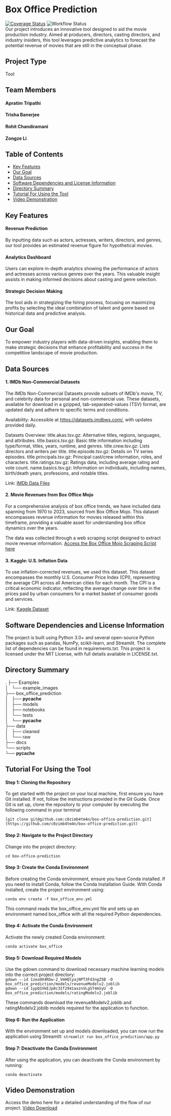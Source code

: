 # Box Office Prediction  
[![Coverage Status](https://coveralls.io/repos/github/c0zimb4tm4n/box-office-prediction/badge.svg?branch=main)](https://coveralls.io/github/c0zimb4tm4n/box-office-prediction?branch=main)
![Workflow Status](https://github.com/c0zimb4tm4n/box-office-prediction/actions/workflows/build_test.yml/badge.svg)  
Our project introduces an innovative tool designed to aid the movie production industry. Aimed at producers, directors, casting directors, and industry insiders, this tool leverages predictive analytics to forecast the potential revenue of movies that are still in the conceptual phase.

## Project Type  
Tool

## Team Members  
#### Apratim Tripathi
#### Trisha Banerjee
#### Rohit Chandiramani
#### Zongze Li  



## Table of Contents  

- [Key Features](#key-features)
- [Our Goal](#our-goal)
- [Data Sources](#data-sources)
- [Software Dependencies and License Information](#software-dependencies-and-license-information)
- [Directory Summary](#directory-summary)
- [Tutorial For Using the Tool](tutorial-for-using-the-tool)
- [Video Demonstration](video-demonstration)


## Key Features  
#### Revenue Prediction
By inputting data such as actors, actresses, writers, directors, and genres, our tool provides an estimated revenue figure for hypothetical movies.

#### Analytics Dashboard
Users can explore in-depth analytics showing the performance of actors and actresses across various genres over the years. This valuable insight assists in making informed decisions about casting and genre selection.

#### Strategic Decision Making
The tool aids in strategizing the hiring process, focusing on maximizing profits by selecting the ideal combination of talent and genre based on historical data and predictive analysis.


## Our Goal  
To empower industry players with data-driven insights, enabling them to make strategic decisions that enhance profitability and success in the competitive landscape of movie production.


## Data Sources  
#### 1. IMDb Non-Commercial Datasets
The IMDb Non-Commercial Datasets provide subsets of IMDb's movie, TV, and celebrity data for personal and non-commercial use. These datasets, available for download in a gzipped, tab-separated-values (TSV) format, are updated daily and adhere to specific terms and conditions.

Availability: Accessible at https://datasets.imdbws.com/, with updates provided daily.

Datasets Overview:
title.akas.tsv.gz: Alternative titles, regions, languages, and attributes.
title.basics.tsv.gz: Basic title information including type/format, titles, years, runtime, and genres.
title.crew.tsv.gz: Lists directors and writers per title.
title.episode.tsv.gz: Details on TV series episodes.
title.principals.tsv.gz: Principal cast/crew information, roles, and characters.
title.ratings.tsv.gz: Ratings data, including average rating and vote count.
name.basics.tsv.gz: Information on individuals, including names, birth/death years, professions, and notable titles.

Link: [IMDb Data Files](https://datasets.imdbws.com/)

#### 2. Movie Revenues from Box Office Mojo
For a comprehensive analysis of box office trends, we have included data spanning from 1970 to 2023, sourced from Box Office Mojo. This dataset encompasses revenue information for movies released within this timeframe, providing a valuable asset for understanding box office dynamics over the years.

The data was collected through a  web scraping script designed to extract movie revenue information. [Access the Box Office Mojo Scraping Script here](https://raw.githubusercontent.com/c0zimb4tm4n/box-office-prediction/main/scripts/data_extraction_EDA.ipynb)

#### 3. Kaggle: U.S. Inflation Data
To use inflation-corrected revenues, we used this dataset. This dataset encompasses the monthly U.S. Consumer Price Index (CPI), representing the average CPI across all American cities for each month. The CPI is a critical economic indicator, reflecting the average change over time in the prices paid by urban consumers for a market basket of consumer goods and services.

Link: [Kaggle Dataset](https://www.kaggle.com/datasets/varpit94/us-inflation-data-updated-till-may-2021)

## Software Dependencies and License Information  
The project is built using Python 3.0+ and several open-source Python packages such as pandas, NumPy, scikit-learn, and Streamlit. The complete list of dependencies can be found in requirements.txt. This project is licensed under the MIT License, with full details available in LICENSE.txt.


## Directory Summary  
.
├── Examples  
│   └── example_images  
├── box_office_prediction  
│   ├── __pycache__  
│   ├── models  
│   ├── notebooks  
│   └── tests  
│       └── __pycache__  
├── data  
│   ├── cleaned  
│   └── raw  
├── docs  
└── scripts  
    └── __pycache__  


## Tutorial For Using the Tool  

#### Step 1: Cloning the Repository
To get started with the project on your local machine, first ensure you have Git installed. If not, follow the instructions provided in the Git Guide. Once Git is set up, clone the repository to your computer by executing the following command in your terminal

`[git clone git@github.com:c0zimb4tm4n/box-office-prediction.git](https://github.com/c0zimb4tm4n/box-office-prediction.git)`  


#### Step 2: Navigate to the Project Directory
Change into the project directory:

`cd box-office-prediction`

#### Step 3: Create the Conda Environment
Before creating the Conda environment, ensure you have Conda installed. If you need to install Conda, follow the Conda Installation Guide. With Conda installed, create the project environment using:

`conda env create -f box_office_env.yml`

This command reads the box_office_env.yml file and sets up an environment named box_office with all the required Python dependencies.

#### Step 4: Activate the Conda Environment
Activate the newly created Conda environment:

`conda activate box_office`

#### Step 5: Download Required Models
Use the gdown command to download necessary machine learning models into the correct project directory:  
`gdown --id 1zea9X4Rbw-2_VmHQlyajNPT3Fd3ngZ5B -O box_office_prediction/models/revenueModelv2.joblib`  
`gdown --id 1ypQ1VkEJp8c3If2941axznVLgST4mSyU -O box_office_prediction/models/ratingModelv2.joblib`

These commands download the revenueModelv2.joblib and ratingModelv2.joblib models required for the application to function.

#### Step 6: Run the Application  
With the environment set up and models downloaded, you can now run the application using Streamlit:
`streamlit run box_office_prediction/app.py`

#### Step 7: Deactivate the Conda Environment  
After using the application, you can deactivate the Conda environment by running:

`conda deactivate`


## Video Demonstration
Access the demo here for a detailed understanding of the flow of our project.
[Video Download](https://github.com/c0zimb4tm4n/box-office-prediction/blob/main/docs/demo_recorded.webm)
